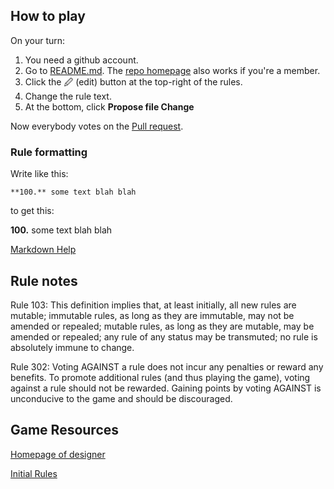 
## How to play

On your turn:

1. You need a github account.
2. Go to [README.md](https://github.com/akvadrako/nomic/blob/master/README.md). The [repo homepage](https://github.com/akvadrako/nomic) also works if you're a member.
3. Click the 🖉 (edit) button at the top-right of the rules.
4. Change the rule text.
5. At the bottom, click **Propose file Change**

Now everybody votes on the [Pull request](https://github.com/akvadrako/nomic/pulls).

### Rule formatting

Write like this:

```
**100.** some text blah blah
```

to get this:

**100.** some text blah blah


[Markdown Help](https://guides.github.com/features/mastering-markdown/)

## Rule notes

Rule 103: This definition implies that, at least initially, all new rules are mutable; immutable rules, as long as they are immutable, may not be amended or repealed; mutable rules, as long as they are mutable, may be amended or repealed; any rule of any status may be transmuted; no rule is absolutely immune to change.

Rule 302: Voting AGAINST a rule does not incur any penalties or reward any benefits. To promote additional rules (and thus playing the game), voting against a rule should not be rewarded. Gaining points by voting AGAINST is unconducive to the game and should be discouraged.

## Game Resources

[Homepage of designer](http://legacy.earlham.edu/~peters/nomic.htm)

[Initial Rules](http://legacy.earlham.edu/~peters/writing/nomic.htm#initial%20set)

